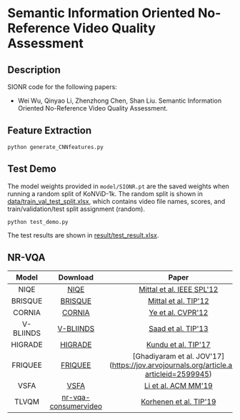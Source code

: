 # Semantic Information Oriented No-Reference Video Quality Assessment

## Description
SIONR code for the following papers:

- Wei Wu, Qinyao Li, Zhenzhong Chen, Shan Liu. Semantic Information Oriented No-Reference Video Quality Assessment.

## Feature Extraction
```
python generate_CNNfeatures.py
```

## Test Demo
The model weights provided in `model/SIONR.pt` are the saved weights when running a random split of KoNViD-1k. The random split is shown in [data/train_val_test_split.xlsx](https://github.com/lorenzowu/SIONR/blob/master/data/train_val_test_split.xlsx), which contains video file names, scores, and train/validation/test split assignment (random).
```
python test_demo.py
```
The test results are shown in [result/test_result.xlsx](https://github.com/lorenzowu/SIONR/blob/master/result/test_result.xlsx).

## NR-VQA
|    Model   | Download            | Paper             |
|:------------:|:-------------------:|:-------------------:|
| NIQE        | [NIQE](http://live.ece.utexas.edu/research/Quality/niqe_release.zip) | [Mittal et al. IEEE SPL'12](https://ieeexplore.ieee.org/document/6353522/)
| BRISQUE        | [BRISQUE](http://live.ece.utexas.edu/research/Quality/BRISQUE_release.zip) | [Mittal et al. TIP'12](https://ieeexplore.ieee.org/document/6272356/)
| CORNIA        | [CORNIA](http://www.umiacs.umd.edu/user.php?path=pengye/research/CORNIA_release_v0.zip) | [Ye et al. CVPR'12](https://ieeexplore.ieee.org/document/6247789)
| V-BLIINDS       | [V-BLIINDS](http://live.ece.utexas.edu/research/Quality/VideoBLIINDS_Code_MicheleSaad.zip) | [Saad et al. TIP'13](https://ieeexplore.ieee.org/abstract/document/6705673/)
| HIGRADE  | [HIGRADE](http://live.ece.utexas.edu/research/Quality/VideoBLIINDS_Code_MicheleSaad.zip) | [Kundu et al. TIP'17](https://ieeexplore.ieee.org/abstract/document/7885070)
| FRIQUEE| [FRIQUEE](http://live.ece.utexas.edu/research/Quality/FRIQUEE_Release.zip) | [Ghadiyaram et al. JOV'17] (https://jov.arvojournals.org/article.aspx?articleid=2599945)
| VSFA        | [VSFA](https://github.com/lidq92/VSFA) | [Li et al. ACM MM'19](https://dl.acm.org/citation.cfm?doid=3343031.3351028)
| TLVQM       | [nr-vqa-consumervideo](https://github.com/jarikorhonen/nr-vqa-consumervideo) | [Korhenen et al. TIP'19](https://ieeexplore.ieee.org/document/8742797)
